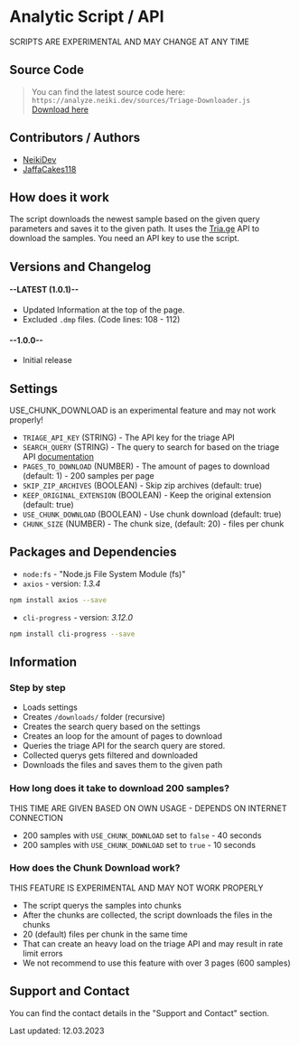 # Analytic Script / API

<p class="tip">SCRIPTS ARE EXPERIMENTAL AND MAY CHANGE AT ANY TIME</p>

## Source Code

  > You can find the latest source code here: `https://analyze.neiki.dev/sources/Triage-Downloader.js` <br>
  [Download here](https://analyze.neiki.dev/sources/Triage-Downloader.js?download=true)

## Contributors / Authors

  * [NeikiDev](https://neiki.dev/me.html?r=docs)
  * [JaffaCakes118](https://discord.com/users/256916902939590656)

## How does it work

The script downloads the newest sample based on the given query parameters and saves it to the given path.
It uses the [Tria.ge](https://tria.ge/) API to download the samples.
You need an API key to use the script.

## Versions and Changelog

<!-- select:start -->
<!-- select-menu-labels:Select Version -->

#### --LATEST (1.0.1)--

* Updated Information at the top of the page.
* Excluded `.dmp` files. (Code lines: 108 - 112)

#### --1.0.0--

* Initial release

<!-- select:end -->

## Settings

<p class="tip"> USE_CHUNK_DOWNLOAD is an experimental feature and may not work properly! </p>

* `TRIAGE_API_KEY` (STRING) - The API key for the triage API
* `SEARCH_QUERY` (STRING) - The query to search for based on the triage API [documentation](https://tria.ge/s?q=)
* `PAGES_TO_DOWNLOAD` (NUMBER) - The amount of pages to download (default: 1) - 200 samples per page
* `SKIP_ZIP_ARCHIVES` (BOOLEAN) - Skip zip archives (default: true)
* `KEEP_ORIGINAL_EXTENSION` (BOOLEAN) - Keep the original extension (default: true)
* `USE_CHUNK_DOWNLOAD` (BOOLEAN) - Use chunk download (default: true) 
* `CHUNK_SIZE` (NUMBER) - The chunk size, (default: 20) - files per chunk

## Packages and Dependencies

* `node:fs` - "Node.js File System Module (fs)"
* `axios` - version: *1.3.4*
```bash
npm install axios --save
```

* `cli-progress` - version: *3.12.0*
```bash
npm install cli-progress --save
```

## Information

### Step by step
* Loads settings
* Creates `/downloads/` folder (recursive)
* Creates the search query based on the settings
* Creates an loop for the amount of pages to download 
* Queries the triage API for the search query are stored.
* Collected querys gets filtered and downloaded
* Downloads the files and saves them to the given path


### How long does it take to download 200 samples?
  <p class="tip"> THIS TIME ARE GIVEN BASED ON OWN USAGE - DEPENDS ON INTERNET CONNECTION</p>

* 200 samples with `USE_CHUNK_DOWNLOAD` set to `false` - 40 seconds
* 200 samples with `USE_CHUNK_DOWNLOAD` set to `true` - 10 seconds

### How does the Chunk Download work?
  <p class="tip"> THIS FEATURE IS EXPERIMENTAL AND MAY NOT WORK PROPERLY</p>
  
* The script querys the samples into chunks
* After the chunks are collected, the script downloads the files in the chunks
* 20 (default) files per chunk in the same time
* That can create an heavy load on the triage API and may result in rate limit errors
* We not recommend to use this feature with over 3 pages (600 samples)

## Support and Contact
You can find the contact details in the "Support and Contact" section.

<p class="warn"> Last updated: 12.03.2023 </p>